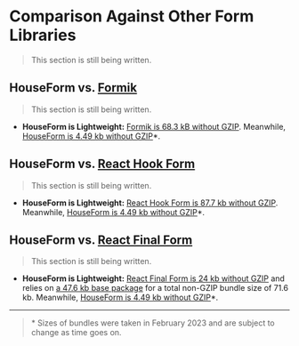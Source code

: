 # Comparison Against Other Form Libraries

> This section is still being written.

## HouseForm vs. [Formik](https://formik.org/)

> This section is still being written.

- **HouseForm is Lightweight:** [Formik is 68.3 kB without GZIP](https://unpkg.com/browse/formik@latest/dist/formik.esm.js). Meanwhile, [HouseForm is 4.49 kb without GZIP](https://unpkg.com/browse/houseform@latest/dist/houseform.umd.cjs)*.

## HouseForm vs. [React Hook Form](https://react-hook-form.com/)

> This section is still being written.

- **HouseForm is Lightweight:** [React Hook Form is 87.7 kb without GZIP](https://unpkg.com/browse/react-hook-form@latest/dist/index.esm.mjs). Meanwhile, [HouseForm is 4.49 kb without GZIP](https://unpkg.com/browse/houseform@latest/dist/houseform.umd.cjs)*.

<!-- Controlled vs. Uncontrolled -->

## HouseForm vs. [React Final Form](https://github.com/final-form/react-final-form)

> This section is still being written.

- **HouseForm is Lightweight:** [React Final Form is 24 kb without GZIP](https://unpkg.com/browse/react-final-form@latest/dist/react-final-form.es.js) and relies on [a 47.6 kb base package](https://unpkg.com/browse/final-form@latest/dist/final-form.es.js) for a total non-GZIP bundle size of 71.6 kb. Meanwhile, [HouseForm is 4.49 kb without GZIP](https://unpkg.com/browse/houseform@latest/dist/houseform.umd.cjs)*.



----

> \* Sizes of bundles were taken in February 2023 and are subject to change as time goes on.
